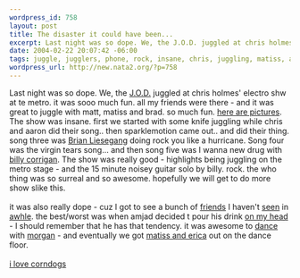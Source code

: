 ```yaml
--- 
wordpress_id: 758
layout: post
title: The disaster it could have been...
excerpt: Last night was so dope. We, the J.O.D. juggled at chris holmes' electro shw at te metro. it was sooo much fun. all my friends were there - and it was great to juggle with matt, matiss and brad. so much fun. here are pictures. The show was insane. first we started wit...
date: 2004-02-22 20:07:42 -06:00
tags: juggle, jugglers, phone, rock, insane, chris, juggling, matiss, amjad, holmes
wordpress_url: http://new.nata2.org/?p=758
---
```

Last night was so dope. We, the <a href="http://www.thejugglers.org">J.O.D.</a> juggled at chris holmes' electro shw at te metro. it was sooo much fun. all my friends were there - and it was great to juggle with matt, matiss and brad. so much fun. <a href="http://nata2.info/?path=pictures%2Fevents%2Fchris_holmes_electroclash_02-04">here are pictures</a>. The show was insane. first we started with some knife juggling while chris and aaron did their song.. then sparklemotion came out.. and did their thing. song three was <a href="http://nata2.info/?path=pictures%2Fevents%2Fchris_holmes_electroclash_02-04&img=JOD%20metro%20051.jpg">Brian Liesegang</a> doing rock you like a hurricane. Song four was the virgin tears song... and then song five was I wanna new drug with <a href="http://www.nata2.info/?path=pictures%2Fmisc%2Fphone_camera%2Fphotolog&img=1077436735-t610(3).jpg">billy corrigan</a>. The show was really good - highlights being juggling on the metro stage - and the 15 minute noisey guitar solo by billy. rock. the who thing was so surreal and so awesome. hopefully we will get to do more show slike this. <br/><br/>it was also really dope - cuz I got to see a bunch of <a href="http://nata2.info/?path=pictures%2Fevents%2Fchris_holmes_electroclash_02-04&img=JOD%20metro%20088.jpg">friends</a> I haven't <a href="http://nata2.info/?path=pictures%2Fevents%2Fchris_holmes_electroclash_02-04&img=JOD%20metro%20089.jpg">seen</a> in <a href="http://nata2.info/?path=pictures%2Fevents%2Fchris_holmes_electroclash_02-04&img=JOD%20metro%20108.jpg">awhle</a>. the best/worst was when amjad decided t pour his drink <a href="http://nata2.info/?path=pictures%2Fevents%2Fchris_holmes_electroclash_02-04&img=JOD%20metro%20103.jpg">on my head</a> - I should remember that he has that tendency. it was awesome to <a href="http://nata2.info/?path=pictures%2Fevents%2Fchris_holmes_electroclash_02-04&img=JOD%20metro%20080.jpg">dance</a> with <a href="http://nata2.info/?path=pictures%2Fevents%2Fchris_holmes_electroclash_02-04&img=JOD%20metro%20055.jpg">morgan</a> - and eventually we got <a href="http://nata2.info/?path=pictures%2Fevents%2Fchris_holmes_electroclash_02-04&img=JOD%20metro%20081.jpg">matiss and erica</a> out on the dance floor.<br/><br/><a href="http://nata2.info/?path=pictures%2Fevents%2Fchris_holmes_electroclash_02-04&img=JOD%20metro%20006.jpg">i love corndogs</a>

